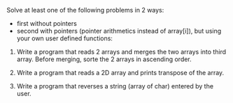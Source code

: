 Solve at least one of the following problems in 2 ways:
- first without pointers
- second with pointers (pointer arithmetics instead of array[i]), but using your own user defined functions:

1. Write a program that reads 2 arrays and merges the two arrays into third array.
Before merging, sorte the 2 arrays in ascending order.

2. Write a program that reads a 2D array and prints transpose of the array.

3. Write a program that reverses a string (array of char) entered by the user.